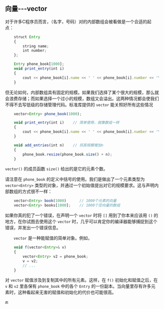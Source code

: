 ## 向量---vector

对于许多C程序员而言，（名字，号码）对的内部数组会被看做是一个合适的起点：

```javascript
    struct Entry
    {
        string name;
        int number;
    };

    Entry phone_book[1000];
    void print_entry(int i)
    {
        cout << phone_book[i].name << ' ' << phone_book[i].number << '\n';
    }
```

但无论如何，内部数组具有固定的规模。如果我们选择了某个很大的规模，那么就会浪费存储；而如果选择一个过小的规模，数组又会溢出。这两种情况都会使我们不得不去写低级的存储管理代码。标准库提供的 `vector` 能关照好所有这些情况

```javascript
    vector<Entry> phone_book(1000);

    void print_entry(int i)    // 简单使用，就像数组一样
    {
        cout << phone_book[i].name << ' ' << phone_book[i].number << '\n';
    }

    void add_entries(int n)    // 将其规模增加n
    {
        phone_book.resize(phone_book.size() + n);
    }
```

`vector()` 的成员函数 `size()` 给出的是它的元素个数。

请注意在 `phone_book` 的定义中括号的使用。我们是做出了一个元素类型为 `vector<Entry>` 类型的对象，并通过一个初始值提出对它的规模要求。这与声明内部数组的方式很不一样：

```javascript
    vector<Entry> book(1000)      // 1000个元素的向量
    vector<Entry> books[1000];    // 1000个空向量的数组
```

如果你真的犯了一个错误，在声明一个 `vector` 时将 `[]` 用到了你本来应该用 `()` 的地方，在你试图去使用这个 `vector` 时，几乎可以肯定你的编译器能够捕捉到这个错误，并发出一个错误信息。

  `vector` 是一种能赋值的简单对象。例如，

```javascript
    void f(vector<Entry>& v)
    {
        vector<Entry> v2 = phone_book;
        v = v2;
        // ...
    }
```

对 `vector` 赋值涉及到复制其中的所有元素。这样，在 `f()` 初始化和赋值之后，在 `v` 和 `v2` 里各保有 `phone_book` 中的各个 `Entry` 的一份副本。当向量里存有许多元素时，这种看起来无害的赋值和初始化的代价也可能很高。

🔚

